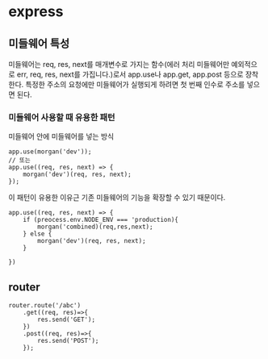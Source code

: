 # express

## 미들웨어 특성
미들웨어는 req, res, next를 매개변수로 가지는 함수(에러 처리 미들웨어만 예외적으로 err, req, res, next를 가집니다.)로서 app.use나 app.get, app.post 등으로 장착한다. 특정한 주소의 요청에만 미들웨어가 실행되게 하려면 첫 번째 인수로 주소를 넣으면 된다.

### 미들웨어 사용할 때 유용한 패턴

미들웨어 안에 미들웨어를 넣는 방식

    app.use(morgan('dev'));
    // 또는
    app.use((req, res, next) => {
        morgan('dev')(req, res, next);
    });

이 패턴이 유용한 이유근 기존 미들웨어의 기능을 확장할 수 있기 때문이다.

    app.use((req, res, next) => {
        if (preocess.env.NODE_ENV === 'production){
            morgan('combined)(req,res,next);
        } else {
            morgan('dev')(req, res, next);
        }

    })

## router

    router.route('/abc')
        .get((req, res)=>{
            res.send('GET');
        })
        .post((req, res)=>{
            res.send('POST');
        });